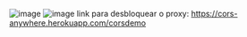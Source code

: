 ![image](https://github.com/user-attachments/assets/3fa2c0e4-206b-4d46-9a4a-45dc23e6a196)
![image](https://github.com/user-attachments/assets/099c4a09-7721-489d-9a88-0478bb81c777)
link para desbloquear o proxy: https://cors-anywhere.herokuapp.com/corsdemo
